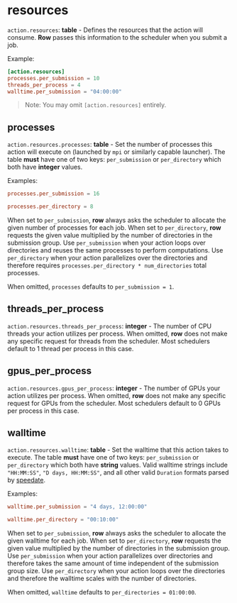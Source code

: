# resources

`action.resources`: **table** - Defines the resources that the action will consume.
**Row** passes this information to the scheduler when you submit a job.

Example:
```toml
[action.resources]
processes.per_submission = 10
threads_per_process = 4
walltime.per_submission = "04:00:00"
```
> Note: You may omit `[action.resources]` entirely.

## processes

`action.resources.processes`: **table** - Set the number of processes this action
will execute on (launched by `mpi` or similarly capable launcher). The table **must**
have one of two keys: `per_submission` or `per_directory` which both have **integer**
values.

Examples:
```toml
processes.per_submission = 16
```
```toml
processes.per_directory = 8
```

When set to `per_submission`, **row** always asks the scheduler to allocate the given
number of processes for each job. When set to `per_directory`, **row** requests the
given value multiplied by the number of directories in the submission group. Use
`per_submission` when your action loops over directories and reuses the same processes
to perform computations. Use `per_directory` when your action parallelizes over the
directories and therefore requires `processes.per_directory * num_directories` total
processes.

When omitted, `processes` defaults to `per_submission = 1`.

## threads_per_process

`action.resources.threads_per_process`: **integer** - The number of CPU threads your
action utilizes per process. When omitted, **row** does not make any specific request
for threads from the scheduler. Most schedulers default to 1 thread per process in this
case.

## gpus_per_process

`action.resources.gpus_per_process`: **integer** - The number of GPUs your action
utilizes per process. When omitted, **row** does not make any specific request for GPUs
from the scheduler. Most schedulers default to 0 GPUs per process in this case.

## walltime

`action.resources.walltime`: **table** - Set the walltime that this action takes to
execute. The table **must** have one of two keys: `per_submission` or `per_directory`
which both have **string** values. Valid walltime strings include `"HH:MM:SS"`, `"D
days, HH:MM:SS"`, and all other valid `Duration` formats parsed by
[speedate](https://docs.rs/speedate/latest/speedate/).

Examples:
```toml
walltime.per_submission = "4 days, 12:00:00"
```
```toml
walltime.per_directory = "00:10:00"
```

When set to `per_submission`, **row** always asks the scheduler to allocate the given
walltime for each job. When set to `per_directory`, **row** requests the given value
multiplied by the number of directories in the submission group. Use `per_submission`
when your action parallelizes over directories and therefore takes the same amount of
time independent of the submission group size. Use `per_directory` when your action
loops over the directories and therefore the walltime scales with the number of
directories.

When omitted, `walltime` defaults to `per_directories = 01:00:00`.
